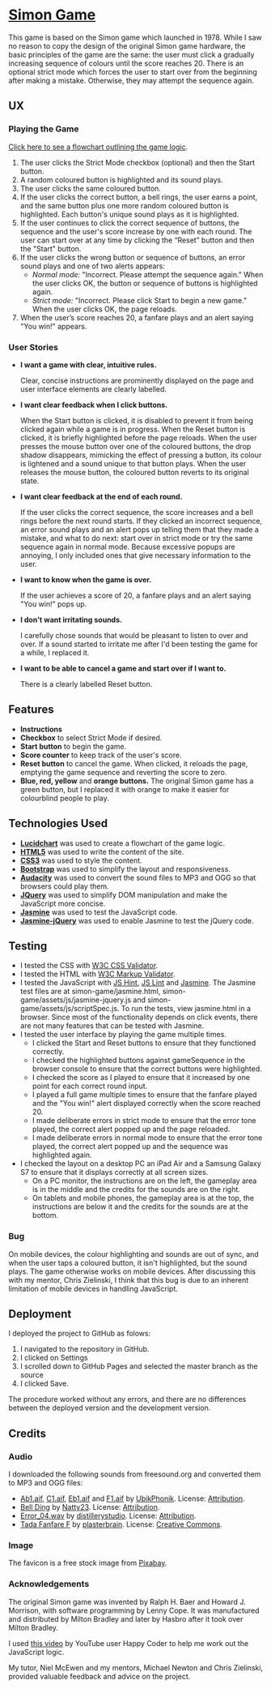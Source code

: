 # [Simon Game](https://joanms.github.io/simon-game/)
This game is based on the Simon game which launched in 1978. While I saw no reason to copy the design of the original Simon game 
hardware, the basic principles of the game are the same: the user must click a gradually increasing sequence of colours until the score reaches 20. 
There is an optional strict mode which forces the user to start over from the beginning after making a mistake. Otherwise, they may attempt the sequence again.

## UX

### Playing the Game

[Click here to see a flowchart outlining the game logic](https://www.lucidchart.com/invitations/accept/86cda98e-cc15-4030-b20d-b76d33c29d08).

1. The user clicks the Strict Mode checkbox (optional) and then the Start button. 
2. A random coloured button is highlighted and its sound plays.
3. The user clicks the same coloured button. 
4. If the user clicks the correct button, a bell rings, the user earns a point, and the same button plus one more random coloured button is highlighted. 
Each button's unique sound plays as it is highlighted.
6. If the user continues to click the correct sequence of buttons, the sequence and the user's score increase by one with each round. 
The user can start over at any time by clicking the “Reset” button and then the "Start" button.
7. If the user clicks the wrong button or sequence of buttons, an error sound plays and one of two alerts appears:
    - *Normal mode:* "Incorrect. Please attempt the sequence again." When the user clicks OK, the button or sequence of buttons is highlighted again.
    - *Strict mode:* "Incorrect. Please click Start to begin a new game." When the user clicks OK, the page reloads.
8. When the user’s score reaches 20, a fanfare plays and an alert saying "You win!" appears. 

### User Stories
- **I want a game with clear, intuitive rules.**

    Clear, concise instructions are prominently displayed on the page and user interface elements are clearly labelled.
    
- **I want clear feedback when I click buttons.**

    When the Start button is clicked, it is disabled to prevent it from being clicked again while a game is in progress. 
    When the Reset button is clicked, it is briefly highlighted before the page reloads. When the user presses the mouse 
    button over one of the coloured buttons, the drop shadow disappears, mimicking the effect of pressing a button, its 
    colour is lightened and a sound unique to that button plays. When the user releases the mouse button, the coloured 
    button reverts to its original state.

- **I want clear feedback at the end of each round.**

    If the user clicks the correct sequence, the score increases and a bell rings before the next round starts.
    If they clicked an incorrect sequence, an error sound plays and an alert pops up telling them that they made a mistake, 
    and what to do next: start over in strict mode or try the same sequence again in normal mode. Because excessive popups 
    are annoying, I only included ones that give necessary information to the user.

- **I want to know when the game is over.**

    If the user achieves a score of 20, a fanfare plays and an alert saying "You win!" pops up.
    
- **I don't want irritating sounds.**
    
    I carefully chose sounds that would be pleasant to listen to over and over. If a sound started to irritate me after I'd been 
    testing the game for a while, I replaced it.

- **I want to be able to cancel a game and start over if I want to.**

    There is a clearly labelled Reset button.


## Features

- **Instructions**
- **Checkbox** to select Strict Mode if desired.
- **Start button** to begin the game.
- **Score counter** to keep track of the user's score.
- **Reset button** to cancel the game. When clicked, it reloads the page, emptying the game sequence and reverting the score to zero.
- **Blue, red, yellow** and **orange buttons.** The original Simon game has a green button, but I replaced it with orange to make it easier for colourblind people to play.


## Technologies Used

- **[Lucidchart](https://www.lucidchart.com/)** was used to create a flowchart of the game logic.
- **[HTML5](https://developer.mozilla.org/en-US/docs/Web/Guide/HTML/HTML5)** was used to write the content of the site.
- **[CSS3](https://developer.mozilla.org/en-US/docs/Web/CSS/CSS3)** was used to style the content.
- **[Bootstrap](https://getbootstrap.com/)** was used to simplify the layout and responsiveness.
- **[Audacity](https://www.audacityteam.org/)** was used to convert the sound files to MP3 and OGG so that browsers could play them.
- **[JQuery](https://jquery.com)** was used to simplify DOM manipulation and make the JavaScript more concise.
- **[Jasmine](https://jasmine.github.io/)** was used to test the JavaScript code.
- **[Jasmine-jQuery](https://github.com/velesin/jasmine-jquery)** was used to enable Jasmine to test the jQuery code.


## Testing
- I tested the CSS with [W3C CSS Validator](https://jigsaw.w3.org/css-validator/).
- I tested the HTML with [W3C Markup Validator](https://validator.w3.org/).
- I tested the JavaScript with [JS Hint](http://jshint.com/), [JS Lint](http://www.jslint.com/) and [Jasmine](https://jasmine.github.io/). 
The Jasmine test files are at simon-game/jasmine.html, simon-game/assets/js/jasmine-jquery.js and simon-game/assets/js/scriptSpec.js. 
To run the tests, view jasmine.html in a browser. Since most of the functionality depends on click events, there are not many features that 
can be tested with Jasmine.
- I tested the user interface by playing the game multiple times.
    - I clicked the Start and Reset buttons to ensure that they functioned correctly.
    - I checked the highlighted buttons against gameSequence in the browser console to ensure that the correct buttons were highlighted.
    - I checked the score as I played to ensure that it increased by one point for each correct round input.
    - I played a full game multiple times to ensure that the fanfare played and the "You win!" alert displayed correctly when the score reached 20.
    - I made deliberate errors in strict mode to ensure that the error tone played, the correct alert popped up and the page reloaded.
    - I made deliberate errors in normal mode to ensure that the error tone played, the correct alert popped up and the sequence was highlighted again. 
- I checked the layout on a desktop PC an iPad Air and a Samsung Galaxy S7 to ensure that it displays correctly at all screen sizes.
    - On a PC monitor, the instructions are on the left, the gameplay area is in the middle and the credits for the sounds are on the right.
    - On tablets and mobile phones, the gameplay area is at the top, the instructions are below it and the credits for the sounds are at the bottom.

### Bug

On mobile devices, the colour highlighting and sounds are out of sync, and when the user taps a coloured button, it isn't highlighted, but the sound plays. 
The game otherwise works on mobile devices. After discussing this with my mentor, Chris Zielinski, I think that this bug is due to an inherent limitation 
of mobile devices in handling JavaScript.

## Deployment

I deployed the project to GitHub as folows: 

1. I navigated to the repository in GitHub.
2. I clicked on Settings
3. I scrolled down to GitHub Pages and selected the master branch as the source 
4. I clicked Save. 

The procedure worked without any errors, and there are no differences between the deployed version and the development version.

## Credits
### Audio
I downloaded the following sounds from freesound.org and converted them to MP3 and OGG files:
- [Ab1.aif](https://freesound.org/people/UbikPhonik/sounds/177947/), [C1.aif](https://freesound.org/people/UbikPhonik/sounds/177948/), 
[Eb1.aif](https://freesound.org/people/UbikPhonik/sounds/177954/) and [F1.aif](https://freesound.org/people/UbikPhonik/sounds/177943/) 
by [UbikPhonik](https://freesound.org/people/UbikPhonik/). License: [Attribution](https://creativecommons.org/licenses/by/3.0/legalcode). 
- [Bell Ding](https://freesound.org/people/Natty23/sounds/411749/) by [Natty23](https://freesound.org/people/Natty23/). 
License: [Attribution](https://creativecommons.org/licenses/by/3.0/legalcode). 
- [Error_04.wav](https://freesound.org/people/distillerystudio/sounds/327735/) by [distillerystudio](https://freesound.org/people/distillerystudio/). 
License: [Attribution](https://creativecommons.org/licenses/by/3.0/legalcode).
- [Tada Fanfare F](https://freesound.org/people/plasterbrain/sounds/397354/) by [plasterbrain](https://freesound.org/people/plasterbrain/). 
License: [Creative Commons](https://creativecommons.org/publicdomain/zero/1.0/legalcode).

### Image
The favicon is a free stock image from [Pixabay](https://pixabay.com/).

### Acknowledgements
The original Simon game was invented by Ralph H. Baer and Howard J. Morrison, with software programming by Lenny Cope. 
It was manufactured and distributed by Milton Bradley and later by Hasbro after it took over Milton Bradley.

I used [this video](https://www.youtube.com/watch?v=4pfvy_A5ceE) by YouTube user Happy Coder to help me work out the JavaScript logic.

My tutor, Niel McEwen and my mentors, Michael Newton and Chris Zielinski, provided valuable feedback and advice on the project.